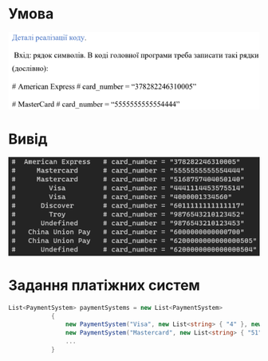 # Умова
![Task](Task.png)

# Вивід
![ProgramResult](ProgramResult.png)

# Задання платіжних систем
```csharp
List<PaymentSystem> paymentSystems = new List<PaymentSystem>
            {
                new PaymentSystem("Visa", new List<string> { "4" }, new List<ushort> { 16, 13 }),
                new PaymentSystem("Mastercard", new List<string> { "51", "55" }, new List<ushort> { 16 }),
                ...
            }
```
